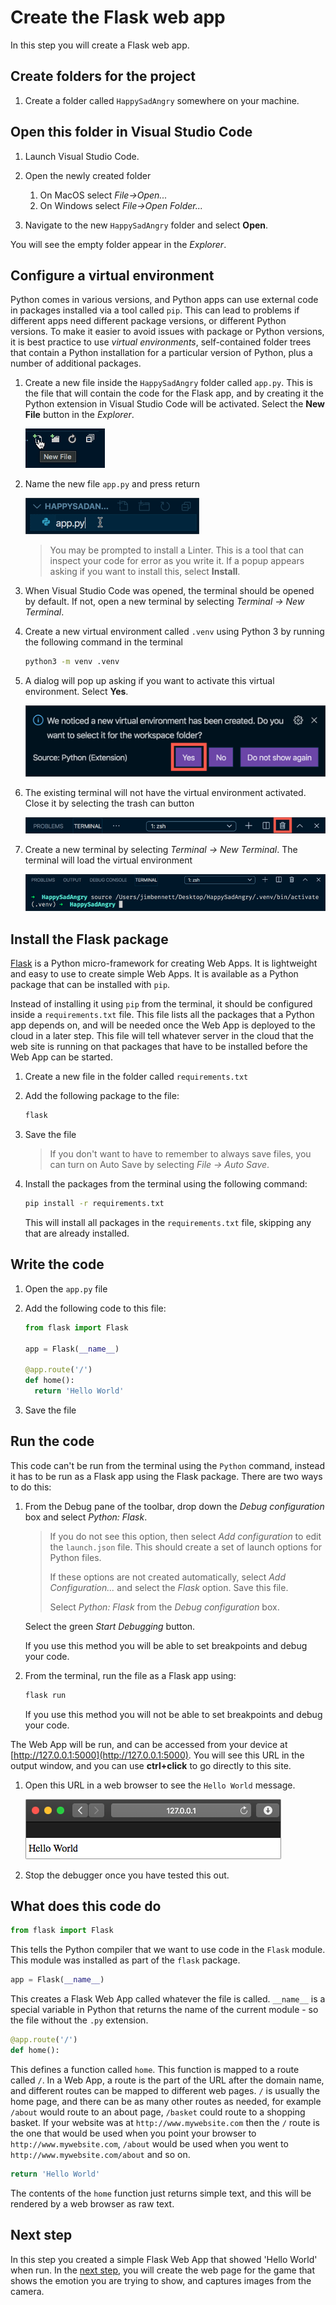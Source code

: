 # Create the Flask web app

In this step you will create a Flask web app.

## Create folders for the project

1. Create a folder called `HappySadAngry` somewhere on your machine.

## Open this folder in Visual Studio Code

1. Launch Visual Studio Code.

1. Open the newly created folder
   1. On MacOS select *File->Open...*
   1. On Windows select *File->Open Folder...*

1. Navigate to the new `HappySadAngry` folder and select **Open**.

You will see the empty folder appear in the *Explorer*.

## Configure a virtual environment

Python comes in various versions, and Python apps can use external code in packages installed via a tool called `pip`. This can lead to problems if different apps need different package versions, or different Python versions. To make it easier to avoid issues with package or Python versions, it is best practice to use *virtual environments*, self-contained folder trees that contain a Python installation for a particular version of Python, plus a number of additional packages.

1. Create a new file inside the `HappySadAngry` folder called `app.py`. This is the file that will contain the code for the Flask app, and by creating it the Python extension in Visual Studio Code will be activated. Select the **New File** button in the *Explorer*.

   ![The new file button](../Images/VSCodeNewFile.png)

1. Name the new file `app.py` and press return

   ![Naming the file app.py](../Images/NameAppPy.png)

   > You may be prompted to install a Linter. This is a tool that can inspect your code for error as you write it. If a popup appears asking if you want to install this, select **Install**.

1. When Visual Studio Code was opened, the terminal should be opened by default. If not, open a new terminal by selecting *Terminal -> New Terminal*.

1. Create a new virtual environment called `.venv` using Python 3 by running the following command in the terminal

   ```sh
   python3 -m venv .venv
   ```

1. A dialog will pop up asking if you want to activate this virtual environment. Select **Yes**.

   ![The virtual environment dialog](../Images/LaunchVirtualEnv.png)

1. The existing terminal will not have the virtual environment activated. Close it by selecting the trash can button

   ![The kill terminal button](../Images/KillTerminal.png)

1. Create a new terminal by selecting *Terminal -> New Terminal*. The terminal will load the virtual environment

   ![The terminal activating the virtual environment](../Images/TerminalWithActivatedEnvironment.png)

## Install the Flask package

[Flask](http://flask.pocoo.org) is a Python micro-framework for creating Web Apps. It is lightweight and easy to use to create simple Web Apps. It is available as a Python package that can be installed with `pip`.

Instead of installing it using `pip` from the terminal, it should be configured inside a `requirements.txt` file. This file lists all the packages that a Python app depends on, and will be needed once the Web App is deployed to the cloud in a later step. This file will tell whatever server in the cloud that the web site is running on that packages that have to be installed before the Web App can be started.

1. Create a new file in the folder called `requirements.txt`

1. Add the following package to the file:
  
   ```python
   flask
   ```

1. Save the file

   > If you don't want to have to remember to always save files, you can turn on Auto Save by selecting *File -> Auto Save*.

1. Install the packages from the terminal using the following command:
  
   ```sh
   pip install -r requirements.txt
   ```

   This will install all packages in the `requirements.txt` file, skipping any that are already installed.

## Write the code

1. Open the `app.py` file

1. Add the following code to this file:
  
    ```python
    from flask import Flask

    app = Flask(__name__)

    @app.route('/')
    def home():
      return 'Hello World'
    ```

1. Save the file

## Run the code

This code can't be run from the terminal using the `Python` command, instead it has to be run as a Flask app using the Flask package. There are two ways to do this:

1. From the Debug pane of the toolbar, drop down the *Debug configuration* box and select *Python: Flask*.
  
   > If you do not see this option, then select *Add configuration* to edit the `launch.json` file. This should create a set of launch options for Python files.
   >
   > If these options are not created automatically, select *Add Configuration...* and select the *Flask* option. Save this file.
   >
   > Select *Python: Flask* from the *Debug configuration* box.

   Select the green *Start Debugging* button.

   If you use this method you will be able to set breakpoints and debug your code.

1. From the terminal, run the file as a Flask app using:
  
   ```sh
   flask run
   ```

   If you use this method you will not be able to set breakpoints and debug your code.

The Web App will be run, and can be accessed from your device at [http://127.0.0.1:5000](http://127.0.0.1:5000). You will see this URL in the output window, and you can use **ctrl+click** to go directly to this site.

1. Open this URL in a web browser to see the `Hello World` message.

   ![A website showing Hello World](../images/HelloWorldOnWebSite.png)

1. Stop the debugger once you have tested this out.

## What does this code do

```python
from flask import Flask
```

This tells the Python compiler that we want to use code in the `Flask` module. This module was installed as part of the `flask` package.

```python
app = Flask(__name__)
```

This creates a Flask Web App called whatever the file is called. `__name__` is a special variable in Python that returns the name of the current module - so the file without the `.py` extension.

```python
@app.route('/')
def home():
```

This defines a function called `home`. This function is mapped to a route called `/`. In a Web App, a route is the part of the URL after the domain name, and different routes can be mapped to different web pages. `/` is usually the home page, and there can be as many other routes as needed, for example `/about` would route to an about page, `/basket` could route to a shopping basket. If your website was at `http://www.mywebsite.com` then the `/` route is the one that would be used when you point your browser to `http://www.mywebsite.com`, `/about` would be used when you went to `http://www.mywebsite.com/about` and so on.

```python
return 'Hello World'
```

The contents of the `home` function just returns simple text, and this will be rendered by a web browser as raw text.

## Next step

In this step you created a simple Flask Web App that showed 'Hello World' when run. In the [next step](./CreateTheWebPage.md), you will create the web page for the game that shows the emotion you are trying to show, and captures images from the camera.
